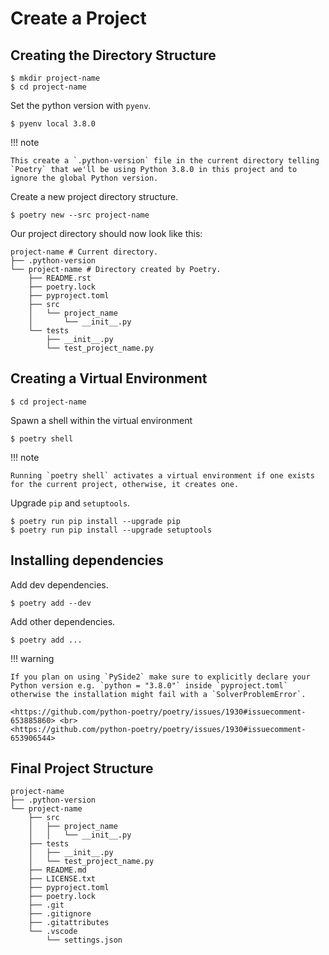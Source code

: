 # Create a Project

## Creating the Directory Structure

``` console
$ mkdir project-name
$ cd project-name
```

Set the python version with `pyenv`.

``` console
$ pyenv local 3.8.0
```
<!-- config virtualenvs.in-project true -->

!!! note

    This create a `.python-version` file in the current directory telling `Poetry` that we'll be using Python 3.8.0 in this project and to ignore the global Python version.

Create a new project directory structure.

``` console
$ poetry new --src project-name
```

Our project directory should now look like this:

``` plaintext hl_lines="1 3"
project-name # Current directory.
├── .python-version
└── project-name # Directory created by Poetry.
    ├── README.rst
    ├── poetry.lock
    ├── pyproject.toml
    ├── src
    │   └── project_name
    │       └── __init__.py
    └── tests
        ├── __init__.py
        └── test_project_name.py
```

## Creating a Virtual Environment

``` console
$ cd project-name
```

Spawn a shell within the virtual environment

``` console
$ poetry shell
```

!!! note

    Running `poetry shell` activates a virtual environment if one exists for the current project, otherwise, it creates one.

Upgrade `pip` and `setuptools`.

``` console
$ poetry run pip install --upgrade pip
$ poetry run pip install --upgrade setuptools
```

## Installing dependencies

Add dev dependencies.

``` console
$ poetry add --dev 
```

Add other dependencies.

``` console
$ poetry add ...
```

!!! warning

    If you plan on using `PySide2` make sure to explicitly declare your Python version e.g. `python = "3.8.0"` inside `pyproject.toml` otherwise the installation might fail with a `SolverProblemError`.

    <https://github.com/python-poetry/poetry/issues/1930#issuecomment-653885860> <br>
    <https://github.com/python-poetry/poetry/issues/1930#issuecomment-653906544>

## Final Project Structure

``` plaintext
project-name
├── .python-version
└── project-name
    ├── src
    │   ├── project_name
    │   │   └── __init__.py
    ├── tests
    │   ├── __init__.py
    │   └── test_project_name.py
    ├── README.md
    ├── LICENSE.txt
    ├── pyproject.toml
    ├── poetry.lock
    ├── .git
    ├── .gitignore
    ├── .gitattributes
    └── .vscode
        └── settings.json
```
